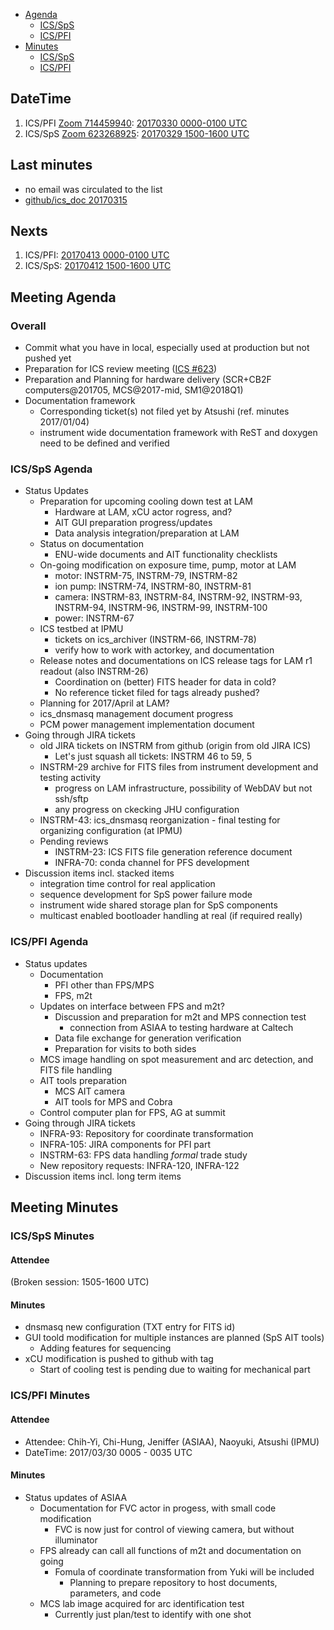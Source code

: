 
- [Agenda](#meeting-agenda)
  - [ICS/SpS](#icssps-agenda)
  - [ICS/PFI](#icspfi-agenda)
- [Minutes](#meeting-minutes)
  - [ICS/SpS](#icssps-minutes)
  - [ICS/PFI](#icspfi-minutes)

## DateTime

1. ICS/PFI [Zoom 714459940](https://ipmu.zoom.us/j/714459940): [20170330 0000-0100 UTC](http://www.timeanddate.com/worldclock/fixedtime.html?iso=20170330T0000)
2. ICS/SpS [Zoom 623268925](https://ipmu.zoom.us/j/623268925): [20170329 1500-1600 UTC](http://www.timeanddate.com/worldclock/fixedtime.html?iso=20170330T1500)

## Last minutes

- no email was circulated to the list
- [github/ics_doc 20170315](/memo-minutes/telecon-20170315.md)

## Nexts

1. ICS/PFI: [20170413 0000-0100 UTC](http://www.timeanddate.com/worldclock/fixedtime.html?iso=20170413T0000)
2. ICS/SpS: [20170412 1500-1600 UTC](http://www.timeanddate.com/worldclock/fixedtime.html?iso=20170412T1500)

## Meeting Agenda

### Overall

- Commit what you have in local, especially used at production but not pushed yet
- Preparation for ICS review meeting ([ICS #623](https://pfspipe.ipmu.jp/pipermail/ics/2017/000623.html))
- Preparation and Planning for hardware delivery (SCR+CB2F computers@201705, MCS@2017-mid, SM1@2018Q1)
- Documentation framework
  - Corresponding ticket(s) not filed yet by Atsushi (ref. minutes 2017/01/04)
  - instrument wide documentation framework with ReST and doxygen need to be defined and verified

### ICS/SpS Agenda

- Status Updates
  - Preparation for upcoming cooling down test at LAM
    - Hardware at LAM, xCU actor rogress, and?
    - AIT GUI preparation progress/updates
    - Data analysis integration/preparation at LAM
  - Status on documentation
    - ENU-wide documents and AIT functionality checklists
  - On-going modification on exposure time, pump, motor at LAM
    - motor: INSTRM-75, INSTRM-79, INSTRM-82
    - ion pump: INSTRM-74, INSTRM-80, INSTRM-81
    - camera: INSTRM-83, INSTRM-84, INSTRM-92, INSTRM-93, INSTRM-94, INSTRM-96, INSTRM-99, INSTRM-100
    - power: INSTRM-67
  - ICS testbed at IPMU
    - tickets on ics_archiver (INSTRM-66, INSTRM-78)
    - verify how to work with actorkey, and documentation
  - Release notes and documentations on ICS release tags for LAM r1 readout (also INSTRM-26)
    - Coordination on (better) FITS header for data in cold?
    - No reference ticket filed for tags already pushed?
  - Planning for 2017/April at LAM?
  - ics_dnsmasq management document progress
  - PCM power management implementation document
- Going through JIRA tickets
  - old JIRA tickets on INSTRM from github (origin from old JIRA ICS)
    - Let's just squash all tickets: INSTRM 46 to 59, 5
  - INSTRM-29 archive for FITS files from instrument development and testing activity
    - progress on LAM infrastructure, possibility of WebDAV but not ssh/sftp
    - any progress on ckecking JHU configuration
  - INSTRM-43: ics_dnsmasq reorganization - final testing for organizing configuration (at IPMU)
  - Pending reviews
    - INSTRM-23: ICS FITS file generation reference document
    - INFRA-70: conda channel for PFS development
- Discussion items incl. stacked items
  - integration time control for real application
  - sequence development for SpS power failure mode
  - instrument wide shared storage plan for SpS components
  - multicast enabled bootloader handling at real (if required really)


### ICS/PFI Agenda

- Status updates
  - Documentation
    - PFI other than FPS/MPS
    - FPS, m2t
  - Updates on interface between FPS and m2t?
    - Discussion and preparation for m2t and MPS connection test
      - connection from ASIAA to testing hardware at Caltech
    - Data file exchange for generation verification
    - Preparation for visits to both sides
  - MCS image handling on spot measurement and arc detection, and FITS file handling
  - AIT tools preparation
    - MCS AIT camera
    - AIT tools for MPS and Cobra
  - Control computer plan for FPS, AG at summit
- Going through JIRA tickets
  - INFRA-93: Repository for coordinate transformation
  - INFRA-105: JIRA components for PFI part
  - INSTRM-63: FPS data handling *formal* trade study
  - New repository requests: INFRA-120, INFRA-122
- Discussion items incl. long term items


## Meeting Minutes

### ICS/SpS Minutes

#### Attendee

(Broken session: 1505-1600 UTC)

#### Minutes

- dnsmasq new configuration (TXT entry for FITS id)
- GUI toold modification for multiple instances are planned (SpS AIT tools)
  - Adding features for sequencing
- xCU modification is pushed to github with tag
  - Start of cooling test is pending due to waiting for mechanical part

### ICS/PFI Minutes

#### Attendee

- Attendee: Chih-Yi, Chi-Hung, Jeniffer (ASIAA), Naoyuki, Atsushi (IPMU)
- DateTime: 2017/03/30 0005 - 0035 UTC

#### Minutes

- Status updates of ASIAA
  - Documentation for FVC actor in progess, with small code modification
    - FVC is now just for control of viewing camera, but without illuminator
  - FPS already can call all functions of m2t and documentation on going
    - Fomula of coordinate transformation from Yuki will be included
      - Planning to prepare repository to host documents, parameters, and code
  - MCS lab image acquired for arc identification test
    - Currently just plan/test to identify with one shot

